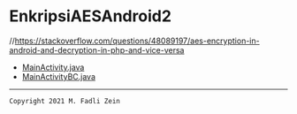 # EnkripsiAESAndroid2

//https://stackoverflow.com/questions/48089197/aes-encryption-in-android-and-decryption-in-php-and-vice-versa

- [MainActivity.java](https://github.com/gzeinnumer/EnkripsiAESAndroid/blob/master/app/src/main/java/com/gzeinnumer/enkripsiaesandroid/MainActivity.java)
- [MainActivityBC.java](https://github.com/gzeinnumer/EnkripsiAESAndroid/blob/master/app/src/main/java/com/gzeinnumer/enkripsiaesandroid/MainActivityBC.java)

---

```
Copyright 2021 M. Fadli Zein
```